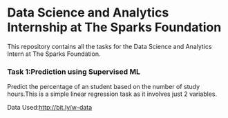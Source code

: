 # Data Science and Analytics Internship at The Sparks Foundation
This repository contains all the tasks for the Data Science and Analytics Intern at The Sparks Foundation.


### Task 1:Prediction using Supervised ML
Predict the percentage of an student based on the number of study hours.This is a simple linear regression task as it involves just 2 variables.

Data Used:http://bit.ly/w-data
